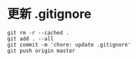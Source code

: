 # 更新 .gitignore

```shell
git rm -r --cached .
git add . --all
git commit -m 'chore: update .gitignore'
git push origin master
```
